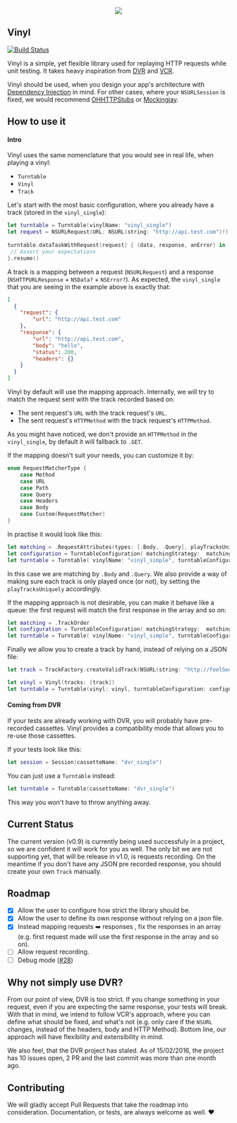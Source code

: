 <p align="center">
<img src="https://dl.dropboxusercontent.com/u/14102938/1455301679_gramphone.png">
</p>

Vinyl
-----

[![Build Status](https://travis-ci.org/Velhotes/Vinyl.svg?branch=master)](https://travis-ci.org/Velhotes/Vinyl)

Vinyl is a simple, yet flexible library used for replaying HTTP requests while unit testing. It takes heavy inspiration from [DVR](https://github.com/venmo/DVR) and [VCR](https://github.com/vcr/vcr).

Vinyl should be used, when you design your app's architecture with [Dependency Injection](https://en.wikipedia.org/wiki/Dependency_injection) in mind. For other cases, where your `NSURLSession` is fixed, we would recommend [OHHTTPStubs](https://github.com/AliSoftware/OHHTTPStubs) or [Mockingjay](https://github.com/kylef/Mockingjay). 

## How to use it

#### Intro
Vinyl uses the same nomenclature that you would see in real life, when playing a vinyl:

* `Turntable`
* `Vinyl`
* `Track`

Let's start with the most basic configuration, where you already have a track (stored in the `vinyl_single`):

```swift
let turntable = Turntable(vinylName: "vinyl_single")
let request = NSURLRequest(URL: NSURL(string: "http://api.test.com")!)
 
turntable.dataTaskWithRequest(request) { (data, response, anError) in
 // Assert your expectations    
}.resume()
```

A track is a mapping between a request (`NSURLRequest`) and a response (`NSHTTPURLResponse` + `NSData?` + `NSError?`). As expected, the `vinyl_single` that you are seeing in the example above is exactly that:

```json
[
  {
    "request": {
        "url": "http://api.test.com"
    },
    "response": {
        "url": "http://api.test.com",
        "body": "hello",
        "status": 200,
        "headers": {}
    }
  }
]
```
Vinyl by default will use the mapping approach. Internally, we will try to match the request sent with the track recorded based on:

*  The sent request's `URL` with the track request's `URL`. 
*  The sent request's `HTTPMethod` with the track request's `HTTPMethod`. 

As you might have noticed, we don't provide an `HTTPMethod` in the `vinyl_single`, by default it will fallback to `.GET`.

If the mapping doesn't suit your needs, you can customize it by:

```swift
enum RequestMatcherType {
    case Method
    case URL
    case Path
    case Query
    case Headers
    case Body
    case Custom(RequestMatcher)
}
```

In practise it would look like this:

```swift
let matching = .RequestAttributes(types: [.Body, .Query], playTracksUniquely: true)
let configuration = TurntableConfiguration( matchingStrategy:  matching)
let turntable = Turntable( vinylName: "vinyl_simple", turntableConfiguration: configuration)
```
In this case we are matching by `.Body` and `.Query`. We also provide a way of making sure each track is only played once (or not), by setting the `playTracksUniquely` accordingly. 

If the mapping approach is not desirable, you can make it behave like a queue: the first request will match the first response in the array and so on:

```swift
let matching = .TrackOrder
let configuration = TurntableConfiguration( matchingStrategy:  matching)
let turntable = Turntable( vinylName: "vinyl_simple", turntableConfiguration: configuration)
```
Finally we allow you to create a track by hand, instead of relying on a JSON file:

```swift
let track = TrackFactory.createValidTrack(NSURL(string: "http://feelGoodINC.com")!, body: data, headers: headers)

let vinyl = Vinyl(tracks: [track])
let turntable = Turntable(vinyl: vinyl, turntableConfiguration: configuration)
```

#### Coming from DVR

If your tests are already working with DVR, you will probably have pre-recorded cassettes. Vinyl provides a compatibility mode that allows you to re-use those cassettes. 

If your tests look like this:

```swift
let session = Session(cassetteName: "dvr_single")
```
You can just use a `Turntable` instead:

```swift
let turntable = Turntable(cassetteName: "dvr_single")
```

This way you won't have to throw anything away.

## Current Status

The current version (v0.9) is currently being used successfuly in a project, so we are confident it will work for you as well. The only bit we are not supporting yet, that will be release in v1.0, is requests recording. On the meantime if you don't have any JSON pre recorded response, you should create your own `Track` manually. 

## Roadmap

* [X] Allow the user to configure how strict the library should be.
* [X] Allow the user to define its own response without relying on a json file.
* [X] Instead mapping requests ➡️ responses , fix the responses in an array (e.g. first request made will use the first response in the array and so on).
* [ ] Allow request recording.
* [ ] Debug mode ([#28](https://github.com/Velhotes/Vinyl/issues/28))

## Why not simply use DVR?

From our point of view, DVR is too strict. If you change something in your request, even if you are expecting the same response, your tests will break. With that in mind, we intend to follow VCR's approach, where you can define what should be fixed, and what's not (e.g. only care if the `NSURL` changes, instead of the headers, body and HTTP Method). Bottom line, our approach will have flexibility and extensibility in mind.

We also feel, that the DVR project has staled. As of 15/02/2016, the project has 10 issues open, 2 PR and the last commit was more than one month ago. 

## Contributing

We will gladly accept Pull Requests that take the roadmap into consideration. Documentation, or tests, are always welcome as well. :heart:


